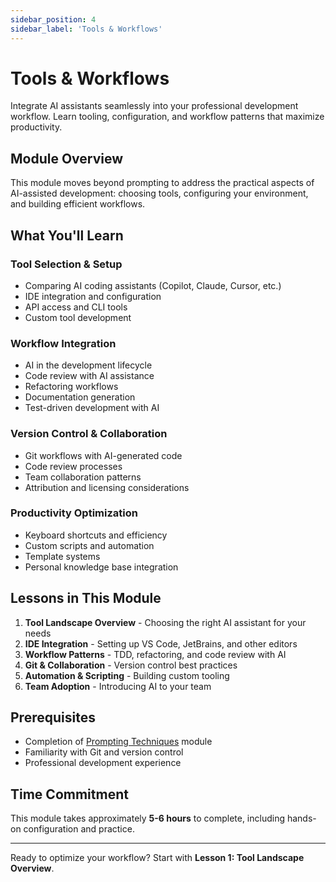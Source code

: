 ```yaml
---
sidebar_position: 4
sidebar_label: 'Tools & Workflows'
---
```


# Tools & Workflows

Integrate AI assistants seamlessly into your professional development workflow. Learn tooling, configuration, and workflow patterns that maximize productivity.

## Module Overview

This module moves beyond prompting to address the practical aspects of AI-assisted development: choosing tools, configuring your environment, and building efficient workflows.

## What You'll Learn

### Tool Selection & Setup

- Comparing AI coding assistants (Copilot, Claude, Cursor, etc.)
- IDE integration and configuration
- API access and CLI tools
- Custom tool development

### Workflow Integration

- AI in the development lifecycle
- Code review with AI assistance
- Refactoring workflows
- Documentation generation
- Test-driven development with AI

### Version Control & Collaboration

- Git workflows with AI-generated code
- Code review processes
- Team collaboration patterns
- Attribution and licensing considerations

### Productivity Optimization

- Keyboard shortcuts and efficiency
- Custom scripts and automation
- Template systems
- Personal knowledge base integration

## Lessons in This Module

1. **Tool Landscape Overview** - Choosing the right AI assistant for your needs
2. **IDE Integration** - Setting up VS Code, JetBrains, and other editors
3. **Workflow Patterns** - TDD, refactoring, and code review with AI
4. **Git & Collaboration** - Version control best practices
5. **Automation & Scripting** - Building custom tooling
6. **Team Adoption** - Introducing AI to your team

## Prerequisites

- Completion of [Prompting Techniques](prompting-techniques) module
- Familiarity with Git and version control
- Professional development experience

## Time Commitment

This module takes approximately **5-6 hours** to complete, including hands-on configuration and practice.

---

Ready to optimize your workflow? Start with **Lesson 1: Tool Landscape Overview**.
